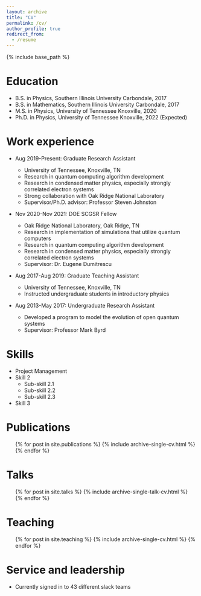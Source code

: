```yaml
---
layout: archive
title: "CV"
permalink: /cv/
author_profile: true
redirect_from:
  - /resume
---
```


{% include base_path %}

Education
======
* B.S. in Physics, Southern Illinois University Carbondale, 2017
* B.S. in Mathematics, Southern Illinois University Carbondale, 2017
* M.S. in Physics, University of Tennessee Knoxville, 2020
* Ph.D. in Physics, University of Tennessee Knoxville, 2022 (Expected)

Work experience
======
* Aug 2019-Present: Graduate Research Assistant
  * University of Tennessee, Knoxville, TN
  * Research in quantum computing algorithm development
  * Research in condensed matter physics, especially strongly correlated electron systems
  * Strong collaboration with Oak Ridge National Laboratory
  * Supervisor/Ph.D. advisor: Professor Steven Johnston

* Nov 2020-Nov 2021: DOE SCGSR Fellow
  * Oak Ridge National Laboratory, Oak Ridge, TN
  * Research in implementation of simulations that utilize quantum computers
  * Research in quantum computing algorithm development
  * Research in condensed matter physics, especially strongly correlated electron systems
  * Supervisor: Dr. Eugene Dumitrescu

* Aug 2017-Aug 2019: Graduate Teaching Assistant
  * University of Tennessee, Knoxville, TN
  * Instructed undergraduate students in introductory physics

* Aug 2013-May 2017: Undergraduate Research Assistant
  * Developed a program to model the evolution of open quantum systems
  * Supervisor: Professor Mark Byrd

Skills
======
* Project Management
* Skill 2
  * Sub-skill 2.1
  * Sub-skill 2.2
  * Sub-skill 2.3
* Skill 3

Publications
======
  <ul>{% for post in site.publications %}
    {% include archive-single-cv.html %}
  {% endfor %}</ul>
  
Talks
======
  <ul>{% for post in site.talks %}
    {% include archive-single-talk-cv.html %}
  {% endfor %}</ul>
  
Teaching
======
  <ul>{% for post in site.teaching %}
    {% include archive-single-cv.html %}
  {% endfor %}</ul>
  
Service and leadership
======
* Currently signed in to 43 different slack teams
